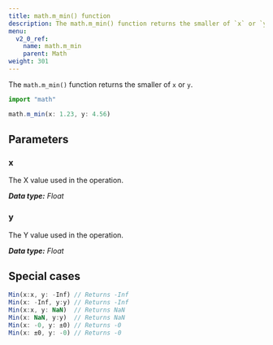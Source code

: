 ```yaml
---
title: math.m_min() function
description: The math.m_min() function returns the smaller of `x` or `y`.
menu:
  v2_0_ref:
    name: math.m_min
    parent: Math
weight: 301
---
```


The `math.m_min()` function returns the smaller of `x` or `y`.

```js
import "math"

math.m_min(x: 1.23, y: 4.56)
```

## Parameters

### x
The X value used in the operation.

_**Data type:** Float_

### y
The Y value used in the operation.

_**Data type:** Float_

## Special cases
```js
Min(x:x, y: -Inf) // Returns -Inf
Min(x: -Inf, y:y) // Returns -Inf
Min(x:x, y: NaN)  // Returns NaN
Min(x: NaN, y:y)  // Returns NaN
Min(x: -0, y: ±0) // Returns -0
Min(x: ±0, y: -0) // Returns -0
```
